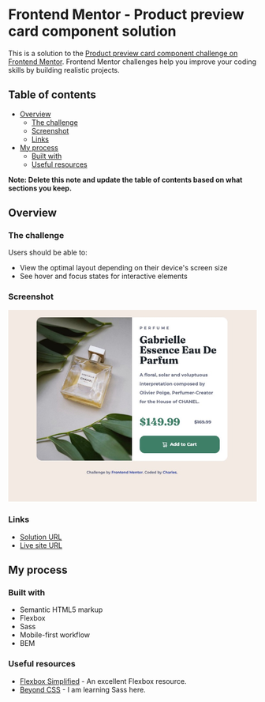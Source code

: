 # Frontend Mentor - Product preview card component solution

This is a solution to the [Product preview card component challenge on Frontend Mentor](https://www.frontendmentor.io/challenges/product-preview-card-component-GO7UmttRfa). Frontend Mentor challenges help you improve your coding skills by building realistic projects.

## Table of contents

- [Overview](#overview)
  - [The challenge](#the-challenge)
  - [Screenshot](#screenshot)
  - [Links](#links)
- [My process](#my-process)
  - [Built with](#built-with)
  - [Useful resources](#useful-resources)

**Note: Delete this note and update the table of contents based on what sections you keep.**

## Overview

### The challenge

Users should be able to:

- View the optimal layout depending on their device's screen size
- See hover and focus states for interactive elements

### Screenshot

![](./screenshot.jpg)

### Links

- [Solution URL](https://github.com/cbrands/fm-product-preview-card-component)
- [Live site URL](https://cbrands.github.io/fm-product-preview-card-component/)

## My process

### Built with

- Semantic HTML5 markup
- Flexbox
- Sass
- Mobile-first workflow
- BEM

### Useful resources

- [Flexbox Simplified](https://www.flexboxsimplified.com/) - An excellent Flexbox resource.
- [Beyond CSS](https://www.beyondcss.dev/) - I am learning Sass here.
